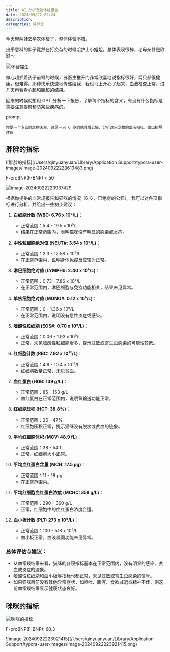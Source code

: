 ```yaml
---
title: AI 分析宠物体检报告
date: 2024/09/22 22:24
description:
categories: 碎碎念
---
```


今天带两娃去华农体检了，整体体验不错。

出乎意料的胖子竟然在打疫苗的时候哈护士小姐姐，总体表现很棒，老母亲甚是欣慰～

![怀疑猫生](https://images.scar.site/img_v3_02ev_ec3e075f-4823-45a8-871b-0bcd055fe6ag.jpg)

做心超抓着孩子前臂的时候，苏医生推开门非常欣喜地说指标很好，两只都很健康，很难得。那种快乐快速地传递给我，我也马上开心了起来，血液检查正常，过几天再看看心超和腹超的结果。

回来的时候就想用 GPT 分析一下报告，了解每个指标的含义，有没有什么指标是需要注意提前预防某些疾病的。



prompt

```
你是一个专业的宠物医生，这是一只 6 岁的绝育后公猫，分析这只宠物的血液指标，给出指导建议
```



## 胖胖的指标

![胖胖的指标](/Users/qinyuanyuan/Library/Application Support/typora-user-images/image-20240922223613483.png)

F-proBNP(F-BNP) < 50

![image-20240922223937429](https://images.scar.site/image-20240922223937429.png)

根据你提供的血常规报告和猫咪的情况（6 岁，已绝育的公猫），我可以对各项指标进行分析，并给出一些初步建议：

1. **白细胞计数 (WBC: 6.76 x 10⁹/L)**：
   - 正常范围：5.4 - 19.5 x 10⁹/L
   - 结果在正常范围内，表明猫咪没有明显的感染或炎症。

2. **中性粒细胞绝对值 (NEUT#: 3.54 x 10⁹/L)**：
   - 正常范围：2.3 - 12.58 x 10⁹/L
   - 在正常范围内，说明身体免疫反应较为正常。

3. **淋巴细胞绝对值 (LYMPH#: 2.40 x 10⁹/L)**：
   - 正常范围：0.73 - 7.86 x 10⁹/L
   - 在正常范围内，淋巴细胞与免疫功能相关，结果未见异常。

4. **单核细胞绝对值 (MONO#: 0.12 x 10⁹/L)**：
   - 正常范围：0 - 1.36 x 10⁹/L
   - 在正常范围内，说明没有急性炎症或感染。

5. **嗜酸性粒细胞 (EOS#: 0.70 x 10⁹/L)**：
   - 正常范围：0.06 - 1.93 x 10⁹/L
   - 正常，未见嗜酸性粒细胞增多，提示过敏或寄生虫感染的可能性较低。

6. **红细胞计数 (RBC: 7.92 x 10¹²/L)**：
   - 正常范围：4.6 - 10.4 x 10¹²/L
   - 红细胞数量正常，未见贫血。

7. **血红蛋白 (HGB: 139 g/L)**：
   - 正常范围：85 - 153 g/L
   - 血红蛋白在正常范围内，说明氧输送功能正常。

8. **红细胞压积 (HCT: 38.8%)**：
   - 正常范围：26 - 47%
   - 红细胞压积正常，提示猫咪没有脱水或贫血的迹象。

9. **平均红细胞体积 (MCV: 48.9 fL)**：
   - 正常范围：38 - 54 fL
   - 正常，红细胞大小正常。

10. **平均血红蛋白含量 (MCH: 17.5 pg)**：
    - 正常范围：11 - 18 pg
    - 在正常范围内。

11. **平均红细胞血红蛋白浓度 (MCHC: 358 g/L)**：
    - 正常范围：290 - 360 g/L
    - 正常，红细胞中的血红蛋白浓度合适。

12. **血小板计数 (PLT: 273 x 10⁹/L)**：
    - 正常范围：100 - 518 x 10⁹/L
    - 血小板正常，血液凝固功能未见异常。

### 总体评估与建议：
- 从血常规结果来看，猫咪的各项指标基本在正常范围内，没有明显的感染、贫血或炎症的迹象。
- 嗜酸性粒细胞和血小板等指标也都正常，未见过敏或寄生虫感染的信号。
- 如果猫咪目前没有其他异常症状，如呕吐、腹泻、食欲减退或精神不佳，则这份血常规结果显示健康状态良好。

## 咪咪的指标

![咪咪的指标](https://images.scar.site/image-20240922223647416.png)

F-proBNP(F-BNP): 60.3

![image-20240922223921415](/Users/qinyuanyuan/Library/Application Support/typora-user-images/image-20240922223921415.png)
